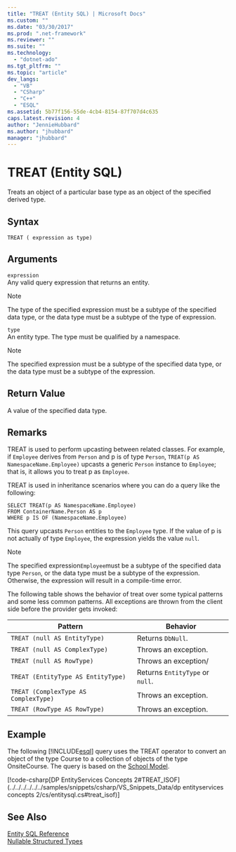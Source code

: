 ```yaml
---
title: "TREAT (Entity SQL) | Microsoft Docs"
ms.custom: ""
ms.date: "03/30/2017"
ms.prod: ".net-framework"
ms.reviewer: ""
ms.suite: ""
ms.technology: 
  - "dotnet-ado"
ms.tgt_pltfrm: ""
ms.topic: "article"
dev_langs: 
  - "VB"
  - "CSharp"
  - "C++"
  - "ESQL"
ms.assetid: 5b77f156-55de-4cb4-8154-87f707d4c635
caps.latest.revision: 4
author: "JennieHubbard"
ms.author: "jhubbard"
manager: "jhubbard"
---
```

# TREAT (Entity SQL)
Treats an object of a particular base type as an object of the specified derived type.  
  
## Syntax  
  
```  
TREAT ( expression as type)  
```  
  
## Arguments  
 `expression`  
 Any valid query expression that returns an entity.  
  
> [!NOTE]
>  The type of the specified expression must be a subtype of the specified data type, or the data type must be a subtype of the type of expression.  
  
 `type`  
 An entity type. The type must be qualified by a namespace.  
  
> [!NOTE]
>  The specified expression must be a subtype of the specified data type, or the data type must be a subtype of the expression.  
  
## Return Value  
 A value of the specified data type.  
  
## Remarks  
 TREAT is used to perform upcasting between related classes. For example, if `Employee` derives from `Person` and p is of type `Person`, `TREAT(p AS NamespaceName.Employee)` upcasts a generic `Person` instance to `Employee`; that is, it allows you to treat p as `Employee`.  
  
 TREAT is used in inheritance scenarios where you can do a query like the following:  
  
```  
SELECT TREAT(p AS NamespaceName.Employee)  
FROM ContainerName.Person AS p  
WHERE p IS OF (NamespaceName.Employee)   
```  
  
 This query upcasts `Person` entities to the `Employee` type. If the value of p is not actually of type `Employee`, the expression yields the value `null`.  
  
> [!NOTE]
>  The specified expression`Employee`must be a subtype of the specified data type `Person`, or the data type must be a subtype of the expression. Otherwise, the expression will result in a compile-time error.  
  
 The following table shows the behavior of treat over some typical patterns and some less common patterns. All exceptions are thrown from the client side before the provider gets invoked:  
  
|Pattern|Behavior|  
|-------------|--------------|  
|`TREAT (null AS EntityType)`|Returns `DbNull`.|  
|`TREAT (null AS ComplexType)`|Throws an exception.|  
|`TREAT (null AS RowType)`|Throws an exception/|  
|`TREAT (EntityType AS EntityType)`|Returns `EntityType` or `null`.|  
|`TREAT (ComplexType AS ComplexType)`|Throws an exception.|  
|`TREAT (RowType AS RowType)`|Throws an exception.|  
  
## Example  
 The following [!INCLUDE[esql](../../../../../../includes/esql-md.md)] query uses the TREAT operator to convert an object of the type Course to a collection of objects of the type OnsiteCourse. The query is based on the [School Model](http://msdn.microsoft.com/en-us/859a9587-81ea-4a45-9bc0-f8d330e1adac).  
  
 [!code-csharp[DP EntityServices Concepts 2#TREAT_ISOF](../../../../../../samples/snippets/csharp/VS_Snippets_Data/dp entityservices concepts 2/cs/entitysql.cs#treat_isof)]  
  
## See Also  
 [Entity SQL Reference](../../../../../../docs/framework/data/adonet/ef/language-reference/entity-sql-reference.md)   
 [Nullable Structured Types](../../../../../../docs/framework/data/adonet/ef/language-reference/nullable-structured-types-entity-sql.md)
